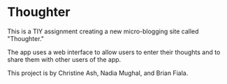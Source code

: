 # Thoughter
This is a TIY assignment creating a new micro-blogging site called "Thoughter."

The app uses a web interface to allow users to enter their thoughts and to share them with other users of the app.

This project is by Christine Ash, Nadia Mughal, and Brian Fiala.
